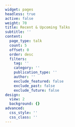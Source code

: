 ```yaml
---
widget: pages
headless: true
active: false
weight: 70
title: Recent & Upcoming Talks
subtitle: ''
content:
  page_type: talk
  count: 5
  offset: 0
  order: desc
  filters:
    tag: ''
    category: ''
    publication_type: ''
    author: ''
    exclude_featured: false
    exclude_past: false
    exclude_future: false
design:
  view: 2
  background: {}
advanced:
  css_style: ''
  css_class: ''
---
```

